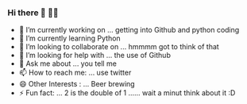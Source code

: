 ### Hi there 👋 🏴‍☠️

- 🔭 I’m currently working on ... getting into Github and python coding
- 🌱 I’m currently learning Python 
- 👯 I’m looking to collaborate on ... hmmmm got to think of that
- 🤔 I’m looking for help with ... the use of Github
- 💬 Ask me about ... you tell me
- 📫 How to reach me: ... use twitter
- 😄 Other Interests : ... Beer brewing 
- ⚡ Fun fact: ... 2 is the double of 1 ...... wait a minut think about it :D

<!--
**TheDoctorMax/TheDoctorMax** is a ✨ _special_ ✨ repository because its `README.md` (this file) appears on your GitHub profile.

Here are some ideas to get you started:

- 🔭 I’m currently working on ... getting in Github and python coding
- 🌱 I’m currently learning Python 
- 👯 I’m looking to collaborate on ... hmmmm got to think of that
- 🤔 I’m looking for help with ... the use of Github
- 💬 Ask me about ... you tell me
- 📫 How to reach me: ... use twitter
- 😄 Pronouns: ... 
- ⚡ Fun fact: ... 2 is the double of 1 ...... wait a minut think about it :D
-->
